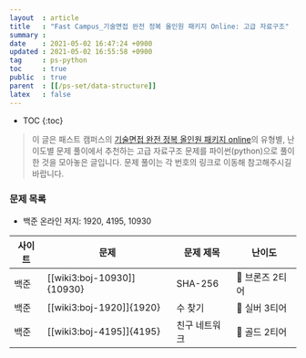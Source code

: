 ```yaml
---
layout  : article
title   : "Fast Campus_기술면접 완전 정복 올인원 패키지 Online: 고급 자료구조"
summary : 
date    : 2021-05-02 16:47:24 +0900
updated : 2021-05-02 16:55:58 +0900
tag     : ps-python
toc     : true
public  : true
parent  : [[/ps-set/data-structure]]
latex   : false
---
```

* TOC
{:toc}

> 이 글은 패스트 캠퍼스의 [기술면접 완전 정복 올인원 패키지 online](https://fastcampus.co.kr/dev_online_algo)의 유형별, 난이도별 문제 풀이에서 추천하는 고급 자료구조 문제를 파이썬(python)으로 풀이한 것을 모아놓은 글입니다. 문제 풀이는 각 번호의 링크로 이동해 참고해주시길 바랍니다.

### 문제 목록

* 백준 온라인 저지: 1920, 4195, 10930

| 사이트 | 문제                       | 문제 제목     | 난이도          |
| ------ | -------------------------- | ------------- | --------------- |
| 백준   | [[wiki3:boj-10930]]{10930} | SHA-256       | 🥉 브론즈 2티어 |
| 백준   | [[wiki3:boj-1920]]{1920}   | 수 찾기       | 🥈 실버 3티어   |
| 백준   | [[wiki3:boj-4195]]{4195}   | 친구 네트워크 | 🥇 골드 2티어   |
